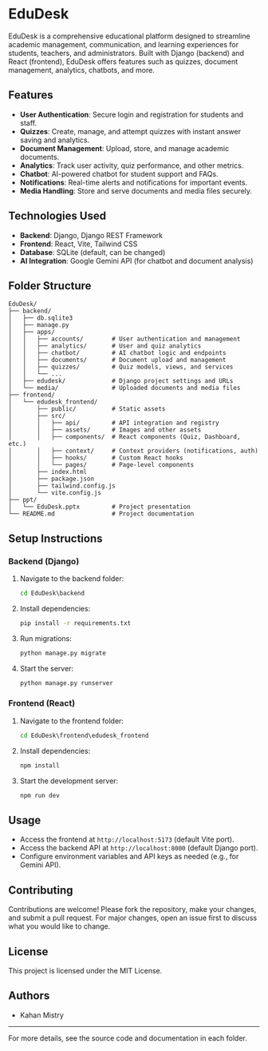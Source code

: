 # EduDesk

EduDesk is a comprehensive educational platform designed to streamline academic management, communication, and learning experiences for students, teachers, and administrators. Built with Django (backend) and React (frontend), EduDesk offers features such as quizzes, document management, analytics, chatbots, and more.

## Features
- **User Authentication**: Secure login and registration for students and staff.
- **Quizzes**: Create, manage, and attempt quizzes with instant answer saving and analytics.
- **Document Management**: Upload, store, and manage academic documents.
- **Analytics**: Track user activity, quiz performance, and other metrics.
- **Chatbot**: AI-powered chatbot for student support and FAQs.
- **Notifications**: Real-time alerts and notifications for important events.
- **Media Handling**: Store and serve documents and media files securely.

## Technologies Used
- **Backend**: Django, Django REST Framework
- **Frontend**: React, Vite, Tailwind CSS
- **Database**: SQLite (default, can be changed)
- **AI Integration**: Google Gemini API (for chatbot and document analysis)

## Folder Structure
```
EduDesk/
├── backend/
│   ├── db.sqlite3
│   ├── manage.py
│   ├── apps/
│   │   ├── accounts/        # User authentication and management
│   │   ├── analytics/       # User and quiz analytics
│   │   ├── chatbot/         # AI chatbot logic and endpoints
│   │   ├── documents/       # Document upload and management
│   │   ├── quizzes/         # Quiz models, views, and services
│   │   └── ...
│   ├── edudesk/             # Django project settings and URLs
│   └── media/               # Uploaded documents and media files
├── frontend/
│   └── edudesk_frontend/
│       ├── public/          # Static assets
│       ├── src/
│       │   ├── api/         # API integration and registry
│       │   ├── assets/      # Images and other assets
│       │   ├── components/  # React components (Quiz, Dashboard, etc.)
│       │   ├── context/     # Context providers (notifications, auth)
│       │   ├── hooks/       # Custom React hooks
│       │   └── pages/       # Page-level components
│       ├── index.html
│       ├── package.json
│       ├── tailwind.config.js
│       └── vite.config.js
├── ppt/
│   └── EduDesk.pptx         # Project presentation
└── README.md                # Project documentation
```

## Setup Instructions

### Backend (Django)
1. Navigate to the backend folder:
   ```cmd
   cd EduDesk\backend
   ```
2. Install dependencies:
   ```cmd
   pip install -r requirements.txt
   ```
3. Run migrations:
   ```cmd
   python manage.py migrate
   ```
4. Start the server:
   ```cmd
   python manage.py runserver
   ```

### Frontend (React)
1. Navigate to the frontend folder:
   ```cmd
   cd EduDesk\frontend\edudesk_frontend
   ```
2. Install dependencies:
   ```cmd
   npm install
   ```
3. Start the development server:
   ```cmd
   npm run dev
   ```

## Usage
- Access the frontend at `http://localhost:5173` (default Vite port).
- Access the backend API at `http://localhost:8000` (default Django port).
- Configure environment variables and API keys as needed (e.g., for Gemini API).

## Contributing
Contributions are welcome! Please fork the repository, make your changes, and submit a pull request. For major changes, open an issue first to discuss what you would like to change.

## License
This project is licensed under the MIT License.

## Authors
- Kahan Mistry

---
For more details, see the source code and documentation in each folder.
